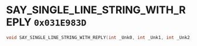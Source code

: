 # SAY_SINGLE_LINE_STRING_WITH_REPLY `0x031E983D`

```cpp
void SAY_SINGLE_LINE_STRING_WITH_REPLY(int _Unk0, int _Unk1, int _Unk2, int _Unk3, int _Unk4, int _Unk5, int _Unk6, int _Unk7);
```